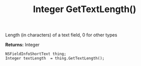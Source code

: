 ﻿---
uid: crmscript_ref_NSFieldInfoShortText_GetTextLength
title: Integer GetTextLength()
intellisense: NSFieldInfoShortText.GetTextLength
keywords: NSFieldInfoShortText, GetTextLength
so.topic: reference
---

Length (in characters) of a text field, 0 for other types

**Returns:** Integer


```crmscript
NSFieldInfoShortText thing;
Integer textLength  = thing.GetTextLength();
```


